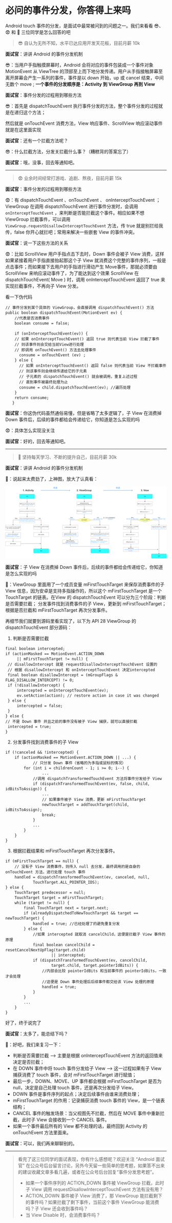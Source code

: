 # 必问的事件分发，你答得上来吗

Android touch 事件的分发，是面试中最常被问到的问题之一。我们来看看 😎、😨 和 🤔️ 三位同学是怎么回答的吧

>😎 自认为无所不知，水平已达应用开发天花板，目前月薪 10k

**面试官**：讲讲 Android 的事件分发机制

😎：当用户手指触摸屏幕时，Android 会将对应的事件包装成一个事件对象 MotionEvent 从 ViewTree 的顶部至上而下地分发传递。用户从手指接触屏幕至离开屏幕会产生一系列的事件，事件是以 down 开始，up 或 cancel 结束，中间无数个 move ; **一个事件的分发顺序是：Activity 到 ViewGroup 再到 View**

**面试官**：事件分发的过程用到哪些方法

😎：首先是 dispatchTouchEvent 执行事件分发的方法，整个事件分发的过程就是在递归这个方法；

然后就是 onTouchEvent 消费方法，View 响应事件、ScrollView 响应滚动事件就是在这里面实现

**面试官**：还有一个拦截方法呢？

😎：什么拦截方法，分发关拦截什么事？（糟糕背的答案忘了）

**面试官**：哦，没事，回去等通知吧。



---

>😨 业余时间经常打游戏、追剧、熬夜，目前月薪 15k

**面试官**：事件分发的过程用到哪些方法

😨：有 dispatchTouchEvent 、onTouchEvent 、 onInterceptTouchEvent ；ViewGroup 在调用 dispatchTouchEvent 进行事件分发时，会调用  `onInterceptTouchEvent` ，来判断是否能拦截这个事件。相应如果不想 ViewGroup 拦截事件，可以调用 `ViewGroup.requestDisallowInterceptTouchEvent` 方法，传 true 就是别拦给我传，false 你开心就拦吧；常用来解决一些嵌套 View 的事件冲突。

**面试官**：说一下这些方法的关系

😨：比如 ScrollView 用户手指点击下去时，Down 事件会被子 View 消费，这样如果紧接着用户手指直接抬起那这个子 View 就消费这个完整的事件序列，一般是点击事件；而如果接下去用户的手指进行滑动产生 Move事件，那就必须要由 ScrollView 来响应滚动事件了，为了能达到这个效果 ScrollView 在 dispatchTouchEvent( Move ) 时，调用 onInterceptTouchEvent 返回了 true 来实现拦截事件，不再向子 View 分发。

看一下伪代码
```
// 事件分发到某个具体的 ViewGroup，会直接调用 dispatchTouchEvent() 方法
public boolean dispatchTouchEvent(MotionEvent ev) {
    //代表是否消费事件
    boolean consume = false;

    if (onInterceptTouchEvent(ev)) {
    // 如果 onInterceptTouchEvent() 返回 true 则代表当前 View 拦截了事件
    // 则该事件则会交给当前View进行处理
    // 即调用 onTouchEvent() 方法去处理事件
      consume = onTouchEvent (ev) ;
    } else {
      // 如果 onInterceptTouchEvent() 返回 false 则代表当前 View 不拦截事件
      // 则该事件则会继续传递给它的子元素
      // 子元素的 dispatchTouchEvent() 就会被调用，重复上述过程
      // 直到事件被最终处理为止
      consume = child.dispatchTouchEvent(ev); //遍历处理
    }
    return consume;
   }
```

**面试官**：你这伪代码虽然通俗易懂，但是省略了太多逻辑了，子 View  在消费掉 Down 事件后，后续的事件都给会传递给它，你知道是怎么实现的吗

😨：具体怎么实现没关注

**面试官**：好的，回去等通知吧。



---

>🤔️ 坚持每天学习、不断的提升自己，目前月薪 30k

**面试官**：讲讲 Android 的事件分发机制

🤔️：说起来太费劲了，上神图，放大了认真看：

![事件分发图](img/事件分发图.png)

**面试官**：子 View  在消费掉 Down 事件后，后续的事件都给会传递给它，你知道是怎么实现的吗

🤔️：ViewGroup 里面用了一个成员变量 mFirstTouchTarget 来保存消费事件的子 View 信息，因为安卓是支持多指操作的，所以这个 mFirstTouchTarget 是一个 TouchTarget 的链表。在View 的 dispatchTouchEvent 可以分为三个阶段：判断是否需要拦截； 分发事件找到消费事件的子 View，更新到 mFirstTouchTarget；根据是否拦截和 mFirstTouchTarget 再次分发事件。

再细节我们就要到源码里看实现了，以下为 API 28 ViewGroup 的 dispatchTouchEvent 部分源码：

1. 判断是否需要拦截

```
final boolean intercepted;
if (actionMasked == MotionEvent.ACTION_DOWN
     || mFirstTouchTarget != null) {
 // disallowIntercept 就是 requestDisallowInterceptTouchEvent 设置的
 // 根据 disallowIntercept 和 onInterceptTouchEvent 决定intercepted
 final boolean disallowIntercept = (mGroupFlags & FLAG_DISALLOW_INTERCEPT) != 0;
 if (!disallowIntercept) {
     intercepted = onInterceptTouchEvent(ev);
     ev.setAction(action); // restore action in case it was changed
 } else {
     intercepted = false;
 }
} else {
// 不是 Down 事件 并且之前的事件没有被子 View 捕获，就可以直接拦截
 intercepted = true;
}
```

2.  分发事件找到消费事件的子 View

```
if (!canceled && !intercepted) {
    if (actionMasked == MotionEvent.ACTION_DOWN || ...) {
           	// 只分发 Down 事件（省略的为多指或鼠标的情况）
        for (int i = childrenCount - 1; i >= 0; i--) {
        		...
            //调用 dispatchTransformedTouchEvent 方法将事件分发给子 View
            if (dispatchTransformedTouchEvent(ev, false, child, idBitsToAssign)) {
                ...
                // 如果事件被子 View 消费，更新 mFirstTouchTarget 
                newTouchTarget = addTouchTarget(child, idBitsToAssign);
                break;
            }
            ...
        }
    }
}
```
3. 根据拦截结果和 mFirstTouchTarget 再次分发事件。
```
if (mFirstTouchTarget == null) {
    // 没有子 View 消费事件，则传入 null 去分发，最终调用的是自身的 onTouchEvent 方法，进行处理 touch 事件
    handled = dispatchTransformedTouchEvent(ev, canceled, null,
            TouchTarget.ALL_POINTER_IDS);
} else {
    TouchTarget predecessor = null;
    TouchTarget target = mFirstTouchTarget;
    while (target != null) {
        final TouchTarget next = target.next;
        if (alreadyDispatchedToNewTouchTarget && target == newTouchTarget) {
            handled = true; //已经处理了的避免重复分发
        } else {
            //如果 intercepted 就取消 cancelChild，这便是拦截子 View 事件的原理
            final boolean cancelChild = resetCancelNextUpFlag(target.child)
                    || intercepted;
            if (dispatchTransformedTouchEvent(ev, cancelChild,
                    target.child, target.pointerIdBits)) {
                //内部会比较 pointerIdBits 和当前事件的 pointerIdBits，一致才会处理
                //这便是 Down 事件处理后后续事件都交给该 View 处理的原理
                handled = true;
            }
        }
        ...
    }
}
```
好了，终于说完了

**面试官**：太多了，能总结下吗？

🤔️：好吧，我们来复习一下：

* 判断是否需要拦截 —> 主要是根据 onInterceptTouchEvent 方法的返回值来决定是否拦截；
* 在 DOWN 事件中将 touch 事件分发给子 View —> 这一过程如果有子 View 捕获消费了 touch 事件，会对 mFirstTouchTarget 进行赋值；
* 最后一步，DOWN、MOVE、UP 事件都会根据 mFirstTouchTarget 是否为 null，决定是自己处理 touch 事件，还是再次分发给子 View。
* DOWN 事件是事件序列的起点；决定后续事件由谁来消费处理；
* mFirstTouchTarget 的作用：记录捕获消费 touch 事件的 View，是一个链表结构；
* CANCEL 事件的触发场景：当父视图先不拦截，然后在 MOVE 事件中重新拦截，此时子 View 会接收到一个 CANCEL 事件。
* 如果一个事件最后所有的 View 都不处理的话，最终回到 Activity 的 onTouchEvent 方法里面来。

**面试官**：可以，我们再来聊聊别的。

----

> 看完了这三位同学的面试表现，你有什么感想呢？欢迎关注 “Android 面试官” 在公众号后台留言讨论，另外今天留一些简单的思考题，如果答不出来的建议收藏文章多看几遍，或者在公众号后台回复“事件分发思考题”。
>
> * 如果一个事件序列的 ACTION_DOWN 事件被 ViewGroup 拦截，此时子 View 调用 requestDisallowInterceptTouchEvent 方法有没有用？
>* ACTION_DOWN 事件被子 View 消费了，那 ViewGroup 能拦截剩下的事件吗？如果拦截了剩下事件，当前这个事件 ViewGroup 能消费吗？子 View 还会收到事件吗？
> * 当 View Disable 时，会消费事件吗？
> 